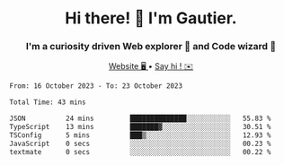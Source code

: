 <h1 align="center">Hi there! 👋 I'm Gautier.</h1>
<h3 align="center">I'm a curiosity driven Web explorer 🚀 and Code wizard 🧙</h3>

<p align="center">
  <a href="https://xisabla.github.io/">Website 🖥️ </a> •
  <a href="mailto:xisabla.dev@gmail.com">Say hi ! ✉️</a>
</p>

<!--START_SECTION:waka-->

```txt
From: 16 October 2023 - To: 23 October 2023

Total Time: 43 mins

JSON          24 mins         ██████████████░░░░░░░░░░░   55.83 %
TypeScript    13 mins         ███████▓░░░░░░░░░░░░░░░░░   30.51 %
TSConfig      5 mins          ███▒░░░░░░░░░░░░░░░░░░░░░   12.93 %
JavaScript    0 secs          ░░░░░░░░░░░░░░░░░░░░░░░░░   00.23 %
textmate      0 secs          ░░░░░░░░░░░░░░░░░░░░░░░░░   00.22 %
```

<!--END_SECTION:waka-->
